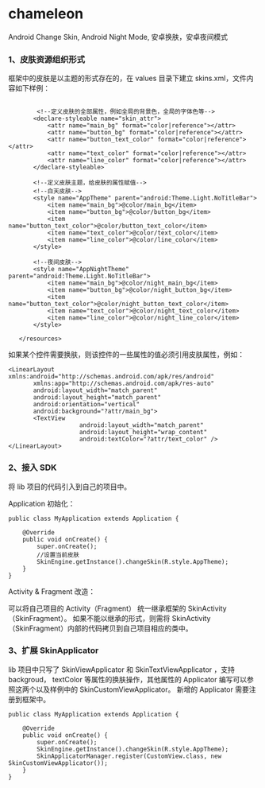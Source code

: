 # chameleon
Android Change Skin,  Android Night Mode, 安卓换肤，安卓夜间模式

### 1、皮肤资源组织形式

框架中的皮肤是以主题的形式存在的，在 values 目录下建立 skins.xml，文件内容如下样例：

```<resources>

        <!--定义皮肤的全部属性，例如全局的背景色，全局的字体色等-->
       <declare-styleable name="skin_attr">
           <attr name="main_bg" format="color|reference"></attr>
           <attr name="button_bg" format="color|reference"></attr>
           <attr name="button_text_color" format="color|reference"></attr>
           <attr name="text_color" format="color|reference"></attr>
           <attr name="line_color" format="color|reference"></attr>
       </declare-styleable>

       <!--定义皮肤主题，给皮肤的属性赋值-->
       <!--白天皮肤-->
       <style name="AppTheme" parent="android:Theme.Light.NoTitleBar">
           <item name="main_bg">@color/main_bg</item>
           <item name="button_bg">@color/button_bg</item>
           <item name="button_text_color">@color/button_text_color</item>
           <item name="text_color">@color/text_color</item>
           <item name="line_color">@color/line_color</item>
       </style>

       <!--夜间皮肤-->
       <style name="AppNightTheme" parent="android:Theme.Light.NoTitleBar">
           <item name="main_bg">@color/night_main_bg</item>
           <item name="button_bg">@color/night_button_bg</item>
           <item name="button_text_color">@color/night_button_text_color</item>
           <item name="text_color">@color/night_text_color</item>
           <item name="line_color">@color/night_line_color</item>
       </style>

   </resources>
```

如果某个控件需要换肤，则该控件的一些属性的值必须引用皮肤属性，例如：

```
<LinearLayout xmlns:android="http://schemas.android.com/apk/res/android"
       xmlns:app="http://schemas.android.com/apk/res-auto"
       android:layout_width="match_parent"
       android:layout_height="match_parent"
       android:orientation="vertical"
       android:background="?attr/main_bg">
       <TextView
                    android:layout_width="match_parent"
                    android:layout_height="wrap_content"
                    android:textColor="?attr/text_color" />
</LinearLayout>

```

### 2、接入 SDK

将 lib 项目的代码引入到自己的项目中。

Application 初始化：

```
public class MyApplication extends Application {

    @Override
    public void onCreate() {
        super.onCreate();
        //设置当前皮肤
        SkinEngine.getInstance().changeSkin(R.style.AppTheme);
    }
}
```

Activity & Fragment 改造：

可以将自己项目的 Activity（Fragment） 统一继承框架的 SkinActivity（SkinFragment）。
如果不能以继承的形式，则需将 SkinActivity（SkinFragment）内部的代码拷贝到自己项目相应的类中。

### 3、扩展 SkinApplicator

lib 项目中只写了 SkinViewApplicator 和 SkinTextViewApplicator ，支持 backgroud， textColor
等属性的换肤操作，其他属性的 Applicator 编写可以参照这两个以及样例中的 SkinCustomViewApplicator。
新增的 Applicator 需要注册到框架中。

```
public class MyApplication extends Application {

    @Override
    public void onCreate() {
        super.onCreate();
        SkinEngine.getInstance().changeSkin(R.style.AppTheme);
        SkinApplicatorManager.register(CustomView.class, new SkinCustomViewApplicator());
    }
}
```